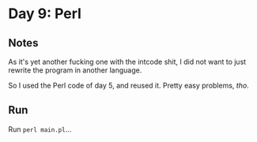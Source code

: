 # Day 9: **Perl**

## Notes

As it's yet another fucking one with the intcode shit, I did not want to just rewrite the program in another language. 

So I used the Perl code of day 5, and reused it.
Pretty easy problems, *tho*.

## Run

Run `perl main.pl`...
